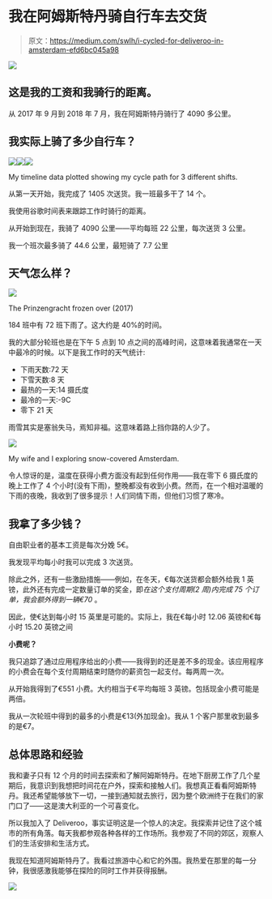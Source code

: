 # 我在阿姆斯特丹骑自行车去交货

> 原文：<https://medium.com/swlh/i-cycled-for-deliveroo-in-amsterdam-efd6bc045a98>

![](img/383988ad5de900df5c49b274e35b42ba.png)

## 这是我的工资和我骑行的距离。

从 2017 年 9 月到 2018 年 7 月，我在阿姆斯特丹骑行了 4090 多公里。

## 我实际上骑了多少自行车？

![](img/f0cae6a4296ff774e040b747487e5571.png)![](img/353c67aecd015d75c181f94b3bf4c7c6.png)![](img/239d951cc3febf0d3780ea01f7a86a68.png)

My timeline data plotted showing my cycle path for 3 different shifts.

从第一天开始，我完成了 1405 次送货。我一班最多干了 14 个。

我使用谷歌时间表来跟踪工作时骑行的距离。

从开始到现在，我骑了 4090 公里——平均每班 22 公里，每次送货 3 公里。

我一个班次最多骑了 44.6 公里，最短骑了 7.7 公里

## 天气怎么样？

![](img/5279d6056c6a58973b257ac53e5e3579.png)

The Prinzengracht frozen over (2017)

184 班中有 72 班下雨了。这大约是 40%的时间。

我的大部分轮班也是在下午 5 点到 10 点之间的高峰时间，这意味着我通常在一天中最冷的时候。以下是我工作时的天气统计:

*   下雨天数:72 天
*   下雪天数:8 天
*   最热的一天:14 摄氏度
*   最冷的一天:-9C
*   零下 21 天

雨雪其实是塞翁失马，焉知非福。这意味着路上挡你路的人少了。

![](img/f83f088ef23fe2f3db373bbff5e6ff02.png)

My wife and I exploring snow-covered Amsterdam.

令人惊讶的是，温度在获得小费方面没有起到任何作用——我在零下 6 摄氏度的晚上工作了 4 个小时(没有下雨)，整晚都没有收到小费。然而，在一个相对温暖的下雨的夜晚，我收到了很多提示！人们同情下雨，但他们习惯了寒冷。

## 我拿了多少钱？

自由职业者的基本工资是每次分娩 5€。

我发现平均每小时我可以完成 3 次送货。

除此之外，还有一些激励措施——例如，在冬天，€每次送货都会额外给我 1 英镑，此外还有完成一定数量订单的奖金，即*在这个支付周期(2 周)内完成 75 个订单，我会额外得到一辆€70* 。

因此，使€达到每小时 15 英里是可能的。实际上，我在€每小时 12.06 英镑和€每小时 15.20 英镑之间

**小费呢？**

我只追踪了通过应用程序给出的小费——我得到的还是差不多的现金。该应用程序的小费会在每个支付周期结束时随你的薪资包一起支付。每两周一次。

从开始我得到了€551 小费。大约相当于€平均每班 3 英镑。包括现金小费可能是两倍。

我从一次轮班中得到的最多的小费是€13(外加现金)。我从 1 个客户那里收到最多的是€7。

## 总体思路和经验

我和妻子只有 12 个月的时间去探索和了解阿姆斯特丹。在地下厨房工作了几个星期后，我意识到我想把时间花在户外，探索和接触人们。我想真正看看阿姆斯特丹。我还希望能够放下一切，一接到通知就去旅行，因为整个欧洲终于在我们的家门口了——这是澳大利亚的一个可喜变化。

所以我加入了 Deliveroo，事实证明这是一个惊人的决定。我探索并记住了这个城市的所有角落。每天我都参观各种各样的工作场所。我参观了不同的郊区，观察人们的生活安排和生活方式。

我现在知道阿姆斯特丹了。我看过旅游中心和它的外围。我热爱在那里的每一分钟，我很感激我能够在探险的同时工作并获得报酬。

![](img/8c744893248583163f054b7f0c956b5c.png)